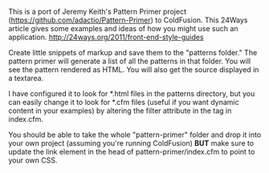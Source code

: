 This is a port of Jeremy Keith's Pattern Primer project (https://github.com/adactio/Pattern-Primer) to ColdFusion. This 24Ways article gives some examples and ideas of how you might use such an application. http://24ways.org/2011/front-end-style-guides

Create little snippets of markup and save them to the "patterns folder." The pattern primer will generate a list of all the patterns in that folder. You will see the pattern rendered as HTML. You will also get the source displayed in a textarea.

I have configured it to look for *.html files in the patterns directory, but you can easily change it to look for *.cfm files (useful if you want dynamic content in your examples) by altering the filter attribute in the <CFDIRECTORY> tag in index.cfm.

You should be able to take the whole "pattern-primer" folder and drop it into your own project (assuming you're running ColdFusion) **BUT** make sure to update the link element in the head of pattern-primer/index.cfm to point to your own CSS.